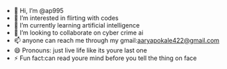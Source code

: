 - 👋 Hi, I’m @ap995
- 👀 I’m interested in flirting with codes 
- 🌱 I’m currently learning artificial intelligence
- 💞️ I’m looking to collaborate on cyber crime ai
- 📫 anyone can reach me through my gmail:aaryapokale422@gmail.com
- 😄 Pronouns: just live life like its youre last one
- ⚡ Fun fact:can read youre mind before you tell the thing on face

<!---
ap995/ap995 is a ✨ special ✨ repository because its `README.md` (this file) appears on your GitHub profile.
You can click the Preview link to take a look at your changes.
--->
